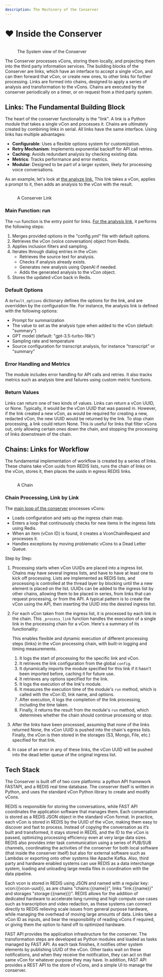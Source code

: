 ```yaml
---
description: The Machinery of the Conserver
---
```


# ❤️ Inside the Conserver

<figure><img src="../.gitbook/assets/Conserver Pictures (7).jpg" alt=""><figcaption><p>The System view of the Conserver</p></figcaption></figure>

The Conserver processes vCons, storing them locally, and projecting them into the third party information services.  The building blocks of the Conserver are links, which have an interface to accept a single vCon, and can then forward that vCon, or create new ones, to other links for further processing.  Links are formed into chains, designed to apply a series of analysis and transformation to the vCons.  Chains are executed by the conserver periodically on a timer, or on request from a third party system.&#x20;

## Links: The Fundamental Building Block

The heart of the conserver functionality is the "link".  A link is a Python module that takes a single vCon and processes it.  Chains are ultimately created by combining links in serial. All links have the same interface.  Using links has multiple advantages:

* **Configurable**: Uses a flexible options system for customization.
* **Retry Mechanism**: Implements exponential backoff for API call retries.
* **Caching**: Avoids redundant analysis by checking existing data.
* **Metrics**: Tracks performance and error metrics.
* **Modular**: Designed to be part of a larger system, likely for processing voice conversations.

As an example, let's look at [the analyze link.](https://github.com/vcon-dev/vcon-server/blob/86f26ecb1ec01877586c712921c564f6241b2d6c/server/links/analyze/\_\_init\_\_.py)  This link takes a vCon, applies a prompt to it, then adds an analysis to the vCon with the result.&#x20;

<figure><img src="../.gitbook/assets/Conserver Internals (1).jpg" alt=""><figcaption><p>A Conserver Link</p></figcaption></figure>

### Main Function: run

The `run` function is the entry point for links. [For the analysis link](https://github.com/vcon-dev/vcon-server/blob/86f26ecb1ec01877586c712921c564f6241b2d6c/server/links/analyze/\_\_init\_\_.py#L62), it performs the following steps:

1. Merges provided options in the "config.yml" file with default options.
2. Retrieves the vCon (voice conversation) object from Redis.
3. Applies inclusion filters and sampling.
4. Iterates through dialog entries in the vCon:
   * Retrieves the source text for analysis.
   * Checks if analysis already exists.
   * Generates new analysis using OpenAI if needed.
   * Adds the generated analysis to the vCon object.
5. Stores the updated vCon back in Redis.

### Default Options

A `default_options` dictionary defines the options for the link, and are overridden by the configuration file. For instance, the analysis link is defined with the following options:

* Prompt for summarization
* The value to set as the analysis type when added to the vCon (default: "summary")
* GPT model (default: "gpt-3.5-turbo-16k")
* Sampling rate and temperature
* Source configuration for transcript analysis, for instance "transcript" or "summary"

### Error Handling and Metrics

The module includes error handling for API calls and retries. It also tracks metrics such as analysis time and failures using custom metric functions.

### Return Values

Links can return one of two kinds of values.  Links can return a vCon UUID, or None.  Typically, it would be the vCon UUID that was passed in.  However, if the link created a new vCon, as would be required for creating a new, redacted vCon, the new UUID would be returned by the link.  To stop chain processing, a link could return None.  This is useful for links that filter vCons out, only allowing certain ones down the chain, and stopping the processing of links downstream of the chain.&#x20;

## Chains: Links for Workflow

The fundamental implementation of workflow is created by a series of links.  These chains take vCon uuids from REDIS lists, runs the chain of links on the vCon, stores it, then places the uuids in egress REDIS links.&#x20;

<figure><img src="../.gitbook/assets/Conserver Internals (4) (2).jpg" alt=""><figcaption><p>A Chain</p></figcaption></figure>

### Chain Processing, Link by Link

The [main loop of the conserver](https://github.com/vcon-dev/vcon-server/blob/86f26ecb1ec01877586c712921c564f6241b2d6c/server/main.py#L139) processes vCons:

* Loads configuration and sets up the ingress chain map.
* Enters a loop that continuously checks for new items in the ingress lists using Redis.
* When an item (vCon ID) is found, it creates a VconChainRequest and processes it.
* Handles exceptions by moving problematic vCons to a Dead Letter Queue.

Step by Step:

1. Processing starts when vCon UUIDs are placed into a ingress list.  Chains may have several ingress lists, and have to have at least one to kick off processing.  Lists are implemented as REDIS lists, and processing is controlled at the thread layer by blocking until the a new element is placed on the list.  UUIDs can be added to the ingress list by other chains, allowing them to be placed in series, from links that can request processing, or from the API.  A typical pattern is to create the vCon using the API, then inserting the UUID into the desired ingress list.
2.  For each vCon taken from the ingress list, it is processed by each link in the chain.   This `_process_link` function handles the execution of a single link in the processing chain for a vCon. Here's a summary of its functionality:



    This enables flexible and dynamic execution of different processing steps (links) in the vCon processing chain, with built-in logging and timing measurements.

    1. It logs the start of processing for the specific link and vCon.
    2. It retrieves the link configuration from the global `config`.
    3. It dynamically imports the module specified for this link if it hasn't been imported before, caching it for future use.
    4. It retrieves any options specified for the link.
    5. It logs the execution of the link's module.
    6. It measures the execution time of the module's `run` method, which is called with the vCon ID, link name, and options.
    7. After execution, it logs the completion of the link processing, including the time taken.
    8. Finally, it returns the result from the module's `run` method, which determines whether the chain should continue processing or stop.
3. After the links have been processed, assuming that none of the links returned None, the vCon UUID is pushed into the chain's egress lists.  Finally, the vCon is then stored in the storages (S3, Mongo, File, etc.) specified for that link.&#x20;
4. In case of an error in any of these links, the vCon UUID will be pushed into the dead letter queue of the original ingress list.

## Tech Stack&#x20;

The Conserver is built off of two core platforms: a python API framework FASTAPI, and a REDIS real time database. The conserver itself is written in Python, and uses the standard vCon Python library to create and modify vCons.

REDIS is responsible for storing the conversations, while FAST API coordinates the application software that manages them. Each conversation is stored as a REDIS JSON object in the standard vCon format. In practice, each vCon is stored in REDIS by the UUID of the vCon, making them easy to discover and fast to process. Instead of copying the conversation as it’s built and transformed, it stays stored in REDIS, and the ID to the vCon is passed, optimizing processing efficiency even at very large data sizes. REDIS also provides inter task communication using a series of PUB/SUB channels, coordinating the activities of the conserver for both local software (that inside the conserver itself) but also for external software such as Lambdas or exporting onto other systems like Apache Kafka. Also, third party and hardware enabled systems can use REDIS as a data interchange system, loading and unloading large media files in coordination with the data pipeline.

Each vcon is stored in REDIS using JSON and named with a regular key: vcon:\{{vcon-uuid\}},  as are chains "chains:\{{name\}}", links "link:\{{name\}}" and storages "storage:\{{name\}}}".   REDIS allows for the addition of dedicated hardware to accelerate long running and high compute use cases such as transcription and video redaction, as these systems can connect directly to REDIS relieving scale issues from general purpose hardware, while managing the overhead of moving large amounts of data.  Links take a vCon ID as inputs, and bear the responsibility of reading vCons if required, or giving them the option to hand off to optimized hardware.

FAST API provides the application infrastructure for the conserver. The transformation steps are developed as Python modules and loaded as tasks managed by FAST API. As each task finishes, it notifies other system elements by publishing UUID of the vCon. Other tasks wait on these notifications, and when they receive the notification, they can act on that same vCon for whatever purpose they may have. In addition, FAST API provides a REST API to the store of vCons, and a simple UI to manage the conserver.
